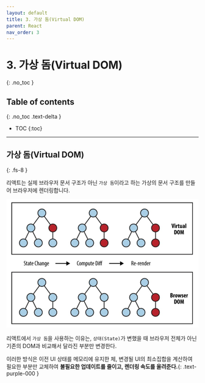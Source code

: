 ```yaml
---
layout: default
title: 3. 가상 돔(Virtual DOM)
parent: React
nav_order: 3
---
```


# 3. 가상 돔(Virtual DOM)
{: .no_toc }

## Table of contents
{: .no_toc .text-delta }

- TOC
{:toc}

---

## 가상 돔(Virtual DOM)
{: .fs-8 }

리액트는 실제 브라우저 문서 구조가 아닌 `가상 돔`이라고 하는 가상의 문서 구조를 만들어 브라우저에 렌더링합니다. 

![virtual_dom_1](../../assets/images/virtual_dom_1.jpg)

리액트에서 `가상 돔`을 사용하는 이유는, `상태(State)`가 변했을 때 브라우저 전체가 아닌 기존의 DOM과 비교해서 달라진 부분만 변경한다.

이러한 방식은 이전 UI 상태를 메모리에 유지한 체, 변경될 UI의 최소집합을 계산하여 필요한 부분만 교체하여 **불필요한 업데이트를 줄이고, 렌더링 속도를 올려준다.**{: .text-purple-000 }